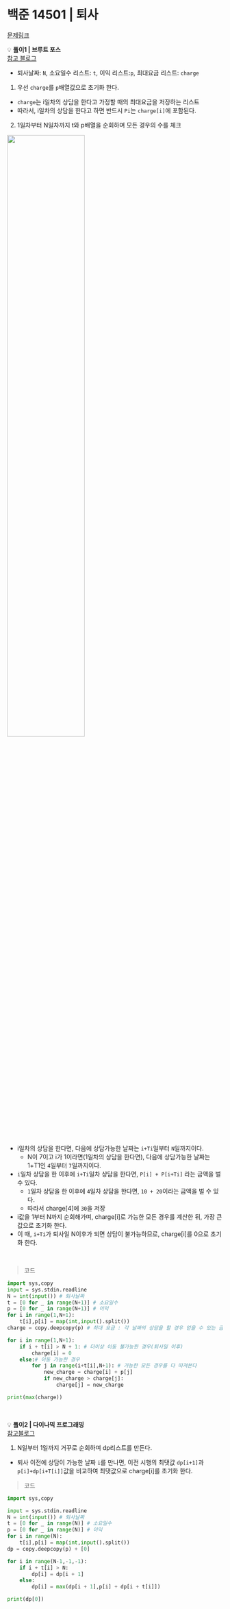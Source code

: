 # 백준 14501 | 퇴사


[문제링크](https://www.acmicpc.net/problem/14501)


:bulb: **풀이1 | 브루트 포스** <br>
[참고 블로그](https://suri78.tistory.com/178) <br>

- 퇴사날짜: `N`, 소요일수 리스트: `t`, 이익 리스트:`p`, 최대요금 리스트: `charge`

1. 우선 `charge`를 `p`배열값으로 초기화 한다. 
- `charge`는 i일차의 상담을 한다고 가정할 때의 최대요금을 저장하는 리스트
- 따라서, i일차의 상담을 한다고 하면 반드시 `Pi`는 `charge[i]`에 포함된다. 

2. 1일차부터 N일차까지 t와 p배열을 순회하며 모든 경우의 수를 체크

<img src="https://user-images.githubusercontent.com/62331803/100053429-62d99a00-2e63-11eb-9736-9a02f7d7f524.png" width="60%"> 
<br>

- i일차의 상담을 한다면, 다음에 상담가능한 날짜는 `i+Ti`일부터 `N`일까지이다.
   - N이 7이고 i가 1이라면(1일차의 상담을 한다면), 다음에 상담가능한 날짜는 1+T1인 `4`일부터 `7`일까지이다.
- `i`일차 상담을 한 이후에 `i+Ti`일차 상담을 한다면, `P[i] + P[i+Ti]` 라는 금액을 벌 수 있다. 
   - `1`일차 상담을 한 이후에 `4`일차 상담을 한다면, `10 + 20`이라는 금액을 벌 수 있다. 
   -  따라서 charge[4]에 `30`을 저장
- i값을 1부터 N까지 순회해가며, charge[i]로 가능한 모든 경우를 계산한 뒤, 가장 큰 값으로 초기화 한다.
- 이 때, `i+Ti`가 퇴사일 N이후가 되면 상담이 불가능하므로, charge[i]를 0으로 초기화 한다. 

<br>

> 코드

```python
import sys,copy
input = sys.stdin.readline
N = int(input()) # 퇴사날짜
t = [0 for _ in range(N+1)] # 소요일수
p = [0 for _ in range(N+1)] # 이익
for i in range(1,N+1):
    t[i],p[i] = map(int,input().split())
charge = copy.deepcopy(p) # 최대 요금 : 각 날짜의 상담을 할 경우 얻을 수 있는 금액으로 초기화

for i in range(1,N+1):
    if i + t[i] > N + 1: # 더이상 이동 불가능한 경우(퇴사일 이후)
        charge[i] = 0
    else:# 이동 가능한 경우
        for j in range(i+t[i],N+1): # 가능한 모든 경우를 다 따져본다
            new_charge = charge[i] + p[j]
            if new_charge > charge[j]:
                charge[j] = new_charge

print(max(charge))
```

<br>

:bulb: **풀이2 | 다이나믹 프로그래밍** <br>
[참고블로그](https://pacific-ocean.tistory.com/199) <br>

1. N일부터 1일까지 거꾸로 순회하며 dp리스트를 만든다.
- 퇴사 이전에 상담이 가능한 날짜 `i`를 만나면, 이전 시행의 최댓값 `dp[i+1]`과 `p[i]+dp[i+T[i]]`값을 비교하여 최댓값으로 charge[i]를 초기화 한다. 

>코드

```python
import sys,copy

input = sys.stdin.readline
N = int(input()) # 퇴사날짜
t = [0 for _ in range(N)] # 소요일수
p = [0 for _ in range(N)] # 이익
for i in range(N):
    t[i],p[i] = map(int,input().split())
dp = copy.deepcopy(p) + [0]

for i in range(N-1,-1,-1):
    if i + t[i] > N:
        dp[i] = dp[i + 1]
    else:
        dp[i] = max(dp[i + 1],p[i] + dp[i + t[i]])

print(dp[0])
```